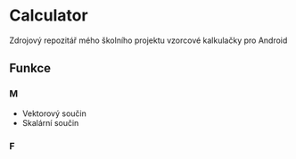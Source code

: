 # Calculator

Zdrojový repozitář mého školního projektu vzorcové kalkulačky pro Android

## Funkce

### M
- Vektorový součin
- Skalární součin

### F
